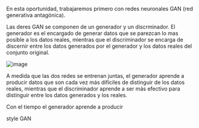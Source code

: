 En esta oportunidad, trabajaremos primero con redes neuronales GAN (red generativa antagónica).

Las deres GAN se componen de un generador y un discrminador. El generador es el encargado de generar datos que se parezcan lo mas posible a los datos reales, mientras que el discriminador se encarga de discernir entre los datos generados por el generador y los datos reales del conjunto original.

![image](https://github.com/sofiachaav/audiv027-2024-1/assets/129554344/afaaf97d-3e5e-4347-9e23-5fc9a3dfaeea)

A medida que las dos redes se entrenan juntas, el generador aprende a producir datos que son cada vez más difíciles de distinguir de los datos reales, mientras que el discriminador aprende a ser más efectivo para distinguir entre los datos generados y los reales.

Con el tiempo el generador aprende a producir 

style GAN
